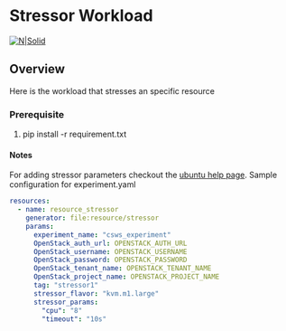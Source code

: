 Stressor Workload
===================

[![N|Solid](https://www.gwdg.de/GWDG-Theme-1.0-SNAPSHOT/images/gwdg_logo.svg)](https://nodesource.com/products/nsolid)

## Overview
Here is the workload that stresses an specific resource

### Prerequisite
1. pip install -r requirement.txt

#### Notes
For adding stressor parameters checkout the [ubuntu help page](http://manpages.ubuntu.com/manpages/xenial/man1/stress-ng.1.htm).
Sample configuration for experiment.yaml
```yaml
resources:
  - name: resource_stressor
    generator: file:resource/stressor
    params:
      experiment_name: "csws_experiment"
      OpenStack_auth_url: OPENSTACK_AUTH_URL
      OpenStack_username: OPENSTACK_USERNAME
      OpenStack_password: OPENSTACK_PASSWORD
      OpenStack_tenant_name: OPENSTACK_TENANT_NAME
      OpenStack_project_name: OPENSTACK_PROJECT_NAME
      tag: "stressor1"
      stressor_flavor: "kvm.m1.large"
      stressor_params:
        "cpu": "8"
        "timeout": "10s"
```
